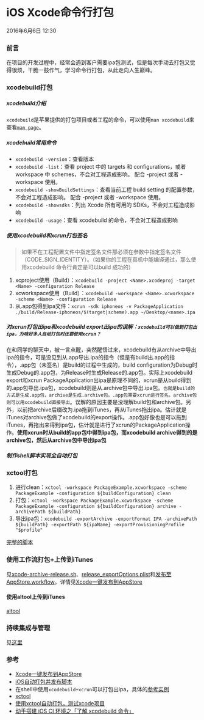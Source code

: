 # iOS Xcode命令行打包
2016年6月6日 12:30

### 前言
在项目的开发过程中，经常会遇到客户需要ipa包测试，但是每次手动去打包又觉得很烦，干脆一鼓作气，学习命令行打包，从此走向人生巅峰。

### xcodebuild打包

##### xcodebuild介绍
`xcodebuild`是苹果提供的打包项目或者工程的命令，可以使用`man xcodebuild`来查看[`man page`](../files/xcodebuild手册.pdf)。

##### xcodebuild常用命令
* `xcodebuild -version`：查看版本
* `xcodebuild -list`：查看 project 中的 targets 和 configurations，或者 workspace 中 schemes，不会对工程造成影响。 配合 -project 或者  -workspace 使用。
* `xcodebuild -showBuildSettings`：查看当前工程 build setting 的配置参数，不会对工程造成影响。 配合 -project 或者  -workspace 使用。
* `xcodebuild -showsdks`：列出 Xcode 所有可用的 SDKs，不会对工程造成影响
* `xcodebuild -usage`：查看 xcodebuild 的命令，不会对工程造成影响

##### 使用xcodebuild和xcrun打包签名
> 如果不在工程配置文件中指定签名文件那必须在参数中指定签名文件（CODE_SIGN_IDENTITY）。（如果你的工程在真机中能编译通过，那么使用xcodebuild 命令行肯定是可以build 成功的）

1. xcproject使用（Build）：`xcodebuild -project <Name>.xcodeproj -target <Name> -configuration Release`
2. xcworkspace使用（Build）：`xcodebuild -workspace <Name>.xcworkspace -scheme <Name> -configuration Release`
2. 从.app包得到ipa文件：`xcrun -sdk iphoneos -v PackageApplication ./build/Release-iphoneos/$(target|scheme).app ~/Desktop/<name>.ipa`

##### 对xcrun打包出ipa和xcodebuild export出ipa的误解：`xcodebuild可以做到打包出ipa，为啥好多人自动打包时还要使用xcrun？`
在和同学的聊天中，被一言点醒，突然醒悟过来，xcodebuild有从archive中导出ipa的指令，可是没见到从.app导出.ipa的指令（但是有build出.app的指令），.app包（未签名）是build的过程中生成的，build configuration为Debug时生成Debug的.app包，为Release时生成Release的.app包。实际上xcodebuild export和xcrun PackageApplication出ipa是原理不同的，xcrun是从build得到的.app包导出.ipa包，xcodebuild则是从.archive包中导出.ipa包。`也就是build的方式是生成.app包，archive是生成.archive包。.app包需要xcrun进行签名。archive包则可以用xcodebuild直接导出`。误解的原因主要是没理解build包和archive包。另外，以前把archive后缀改为.ipa拖到iTunes，再从iTunes拖出ipa。估计就是iTunes对archive包做了xcodebuild的export操作。.app包好像也是可以拖到iTunes，再拖出来得到ipa包，估计就是进行了xcrun的PackageApplication操作。**使用xcrun时从build的app包中得到ipa包，而xcodebuild archive得到的是archive包，然后从archive包中导出ipa包**


##### 制作shell脚本实现全自动打包

### xctool打包
1. 进行clean：`xctool -workspace PackageExample.xcworkspace -scheme PackageExample -configuration ${buildConfiguration} clean`
2. 打包：`xctool -workspace PackageExample.xcworkspace -scheme PackageExample -configuration ${buildConfiguration} archive -archivePath ${buildPath}`
3. 导出ipa包：`xcodebuild -exportArchive -exportFormat IPA -archivePath ${buildPath} -exportPath ${ipaName} -exportProvisioningProfile "$profile"`

[完整的脚本](../files/autoarchive.sh)

### 使用工作流打包+上传到iTunes
见[xcode-archive-release.sh](../files/xcode-archive-release.sh)、[release_exportOptions.plist](../files/release_exportOptions.plist)和[发布至AppStore.workflow](../files/发布至AppStore.workflow)。详情见[Xcode一键发布到AppStore](http://blog.csdn.net/gukong/article/details/51578618)

#### 使用altool上传到iTunes
[altool](http://help.apple.com/itc/apploader/#/apdATD1E53-D1E1A1303-D1E53A1126)

### 持续集成与管理
见[这里](iOS持续集成与管理.md)

### 参考
* [Xcode一键发布到AppStore](http://blog.csdn.net/gukong/article/details/51578618)
* [iOS自动打包并发布脚本](http://liumh.com/2015/11/25/ios-auto-archive-ipa/)
* 在shell中使用`xcodebuild+xcrun`可以打包出ipa，具体的[参考实例](https://github.com/webfrogs/xcode_shell) 
* [xctool](https://github.com/facebook/xctool)
* [使用xctool自动打包，测试xcode项目](http://itindex.net/detail/44033-xctool-%E6%B5%8B%E8%AF%95-xcode)
* [动手搭建 iOS CI 环境之「了解 xcodebuild 命令」](http://blog.nswebfrog.com/2015/10/31/xcodebuild/)